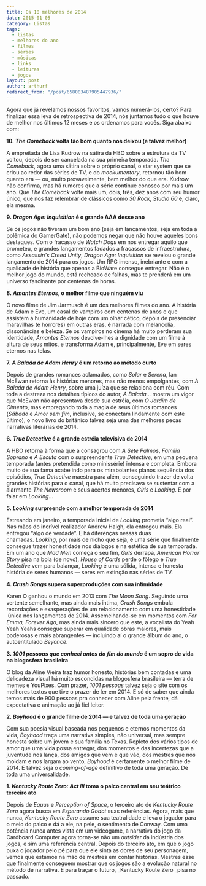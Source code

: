 ```yaml
---
title: Os 10 melhores de 2014
date: 2015-01-05
category: Listas
tags:
  - listas
  - melhores do ano
  - filmes
  - séries
  - músicas
  - links
  - leituras
  - jogos
layout: post
author: arthurf
redirect_from: "/post/658003487905447936/"
---
```


Agora que já revelamos nossos favoritos, vamos numerá-los, certo? Para finalizar essa leva de retrospectiva de 2014, nós juntamos tudo o que houve de melhor nos últimos 12 meses e os ordenamos para vocês. Siga abaixo com:

**10. *The Comeback* volta tão bom quanto nos deixou (e talvez melhor)**

A empreitada de Lisa Kudrow na sátira da HBO sobre a estrutura da TV voltou, depois de ser cancelada na sua primeira temporada. *The Comeback*, agora uma sátira sobre o próprio canal, o star system que se criou ao redor das séries de TV, e do *mockumentary*, retornou tão bom quanto era — ou, muito provavelmente, bem melhor do que era. Kudrow não confirma, mas há rumores que a série continue conosco por mais um ano. Que *The Comeback* volte mais um, dois, três, dez anos com seu humor único, que nos faz relembrar de clássicos como *30 Rock*, _Studio 60_ e, claro, ela mesma.

**9. *Dragon Age: Inquisition* é o grande AAA desse ano**

Se os jogos não tiveram um bom ano (seja em lançamentos, seja em toda a polêmica do GamerGate), não podemos negar que não houve aqueles bons destaques. Com o fracasso de *Watch Dogs* em nos entregar aquilo que prometeu, e grandes lançamentos fadados a fracassos de infraestrutura, como *Assassin's Creed Unity*, *Dragon Age: Inquisition* se revelou o grande lançamento de 2014 para os jogos. Um RPG imenso, inebriante e com a qualidade de história que apenas a BioWare consegue entregar. Não é o melhor jogo do mundo, está recheado de falhas, mas te prenderá em um universo fascinante por centenas de horas.

**8. *Amantes Eternos*, o melhor filme que ninguém viu**

O novo filme de Jim Jarmusch é um dos melhores filmes do ano. A história de Adam e Eve, um casal de vampiros com centenas de anos e que assistem a humanidade de hoje com um olhar cético, depois de presenciar maravilhas (e horrores) em outras eras, é narrada com melancolia, dissonâncias e beleza. Se os vampiros no cinema há muito perderam sua identidade, *Amantes Eternos* devolve-lhes a dignidade com um filme à altura de seus mitos, e transforma Adam e, principalmente, Eve em seres eternos nas telas.

**7. *A Balada de Adam Henry* é um retorno ao método curto**

Depois de grandes romances aclamados, como *Solar* e *Serena*, Ian McEwan retorna às histórias menores, mas não menos empolgantes, com *A Balada de Adam Henry*, sobre uma juíza que se relaciona com réu. Com toda a destreza nos detalhes típicos do autor, *A Balada…* mostra um vigor que McEwan não apresentava desde sua estréia, com *O Jardim de Cimento*, mas empregando toda a magia de seus últimos romances (_Sábado_ e *Amor sem fim*, inclusive, se conectam lindamente com este último), o novo livro do britânico talvez seja uma das melhores peças narrativas literárias de 2014.

**6. *True Detective* é a grande estréia televisiva de 2014**

A HBO retorna à forma que a consagrou com *A Sete Palmos*, *Família Soprano* e *A Escuta* com o surpreendente *True Detective*, em uma pequena temporada (antes pretendida como minissérie) intensa e completa. Embora muito de sua fama acabe indo para os mirabolantes planos sequência dos episódios, *True Detective* maestra para além, conseguindo trazer de volta grandes histórias para o canal, que há muito precisava se sustentar com a alarmante *The Newsroom* e seus acertos menores, *Girls* e *Looking*. E por falar em *Looking*…

**5. *Looking* surpreende com a melhor temporada de 2014**

Estreando em janeiro, a temporada inicial de *Looking* prometia “algo real”. Nas mãos do incrível realizador Andrew Haigh, ela entregou mais. Ela entregou “algo de verdade”. E há diferenças nessas duas chamadas. *Looking*, por mais de nicho que seja, é uma série que finalmente consegue trazer honestidade nos diálogos e na estética de sua temporada. Em um ano que *Mad Men* começa o seu fim, *Girls* derrapa, *American Horror Story* pisa na bola (de novo), *House of Cards* perde o fôlego e *True Detective* vem para balançar, *Looking* é uma sólida, intensa e honesta história de seres humanos — seres em extinção nas séries de TV.

**4. *Crush Songs* supera superproduções com sua intimidade**

Karen O ganhou o mundo em 2013 com *The Moon Song*. Seguindo uma vertente semelhante, mas ainda mais íntima, *Crush Songs* embala recordações e exasperações de um relacionamento com uma honestidade  única nos lançamentos de 2014. Assemelhando-se em momentos com *For Emma, Forever Ago*, mas ainda mais sincero que este, a vocalista do Yeah Yeah Yeahs consegue superar em qualidade obras maiores, mais poderosas e mais abrangentes — incluindo aí o grande álbum do ano, o autoentitulado *Beyoncé*.

**3. *1001 pessoas que conheci antes do fim do mundo* é um sopro de vida na blogosfera brasileira**

O blog da Aline Vieira traz humor honesto, histórias bem contadas e uma delicadeza visual há muito escondidas na blogosfera brasileira — terra de memes e YouPixes. Com prazer, *1001 pessoas* talvez seja o site com os melhores textos que tive o prazer de ler em 2014. E só de saber que ainda temos mais de 900 pessoas pra conhecer com Aline pela frente, dá expectativa e animação ao já fiel leitor.

**2. *Boyhood* é o grande filme de 2014 — e talvez de toda uma geração**

Com sua poesia visual baseada nos pequenos e eternos momentos da vida, *Boyhood* traça uma narrativa simples, não universal, mas sempre honesta sobre um jovem e sua família no Texas. Repleto dos vários tipos de amor que uma vida possa entregar, dos momentos e das incertezas que a juventude nos lança, dos amigos que vem e que vão, dos mestres que nos moldam e nos largam ao vento, *Boyhood* é certamente o melhor filme de 2014. E talvez seja o _coming-of-age_ definitivo de toda uma geração. De toda uma universalidade.

**1. *Kentucky Route Zero: Act III* toma o palco central em seu teátrico terceiro ato**

Depois de *Equus* e *Perception of Space*, o terceiro ato de *Kentucky Route Zero* agora busca em *Esperando Godot* suas referências. Agora, mais que nunca, *Kentucky Route Zero* assume sua teatralidade e leva o jogador para o meio do palco e dá a ele, na pele, o sentimento de Conway. Com uma potência nunca antes vista em um videogame, a narrativa do jogo da Cardboard Computer agora torna-se não um *outsider* da indústria dos jogos, e sim uma referência central. Depois do terceiro ato, em que o jogo puxa o jogador pelo pé para que ele sinta as dores de seu personagem, vemos que estamos na mão de mestres em contar histórias. Mestres esse que finalmente conseguem mostrar que os jogos são a evolução natural no método de narrativa. E para traçar o futuro, \_Kentucky Route Zero _pisa no passado.
